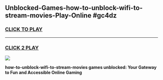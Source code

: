 
## Unblocked-Games-how-to-unblock-wifi-to-stream-movies-Play-Online #gc4dz
<h3>
<a href="https://news.freeplayer.one?title=how-to-unblock-wifi-to-stream-movies&ref=3">CLICK TO PLAY</a></h3>
<hr>

<h3>
<a href="https://news.freeplayer.one?title=how-to-unblock-wifi-to-stream-movies&ref=3">CLICK 2 PLAY</a>
  
</h3>

<a href="https://news.freeplayer.one?title=how-to-unblock-wifi-to-stream-movies&ref=3"><img src="https://clearcache.store/games.png"></a>


**how-to-unblock-wifi-to-stream-movies games unblocked: Your Gateway to Fun and Accessible Online Gaming**
